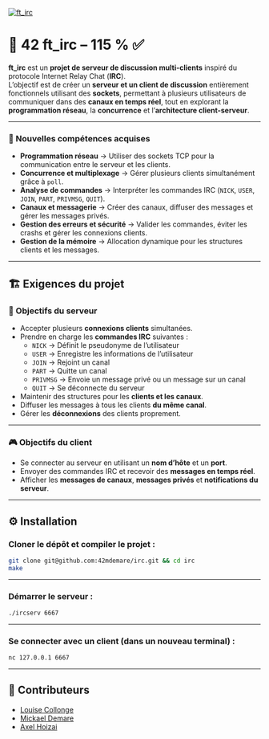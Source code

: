 [![ft_irc](https://github.com/ayogun/42-project-badges/blob/main/badges/ft_irce.png)](https://github.com/ayogun/42-project-badges/blob/main/badges/ft_irce.png)

# 💬 42 ft_irc – 115 % ✅

**ft_irc** est un **projet de serveur de discussion multi-clients** inspiré du protocole Internet Relay Chat (**IRC**).  
L’objectif est de créer un **serveur et un client de discussion** entièrement fonctionnels utilisant des **sockets**, permettant à plusieurs utilisateurs de communiquer dans des **canaux en temps réel**, tout en explorant la **programmation réseau**, la **concurrence** et l’**architecture client-serveur**.  

---

### 🧠 Nouvelles compétences acquises  

- **Programmation réseau** → Utiliser des sockets TCP pour la communication entre le serveur et les clients.  
- **Concurrence et multiplexage** → Gérer plusieurs clients simultanément grâce à `poll`.  
- **Analyse de commandes** → Interpréter les commandes IRC (`NICK`, `USER`, `JOIN`, `PART`, `PRIVMSG`, `QUIT`).  
- **Canaux et messagerie** → Créer des canaux, diffuser des messages et gérer les messages privés.  
- **Gestion des erreurs et sécurité** → Valider les commandes, éviter les crashs et gérer les connexions clients.  
- **Gestion de la mémoire** → Allocation dynamique pour les structures clients et les messages.  

---

## 🏗️ Exigences du projet  

### 🎯 Objectifs du serveur  
- Accepter plusieurs **connexions clients** simultanées.  
- Prendre en charge les **commandes IRC** suivantes :  
  - `NICK` → Définit le pseudonyme de l’utilisateur  
  - `USER` → Enregistre les informations de l’utilisateur  
  - `JOIN` → Rejoint un canal  
  - `PART` → Quitte un canal  
  - `PRIVMSG` → Envoie un message privé ou un message sur un canal  
  - `QUIT` → Se déconnecte du serveur  
- Maintenir des structures pour les **clients et les canaux**.  
- Diffuser les messages à tous les clients **du même canal**.  
- Gérer les **déconnexions** des clients proprement.  

---

### 🎮 Objectifs du client  
- Se connecter au serveur en utilisant un **nom d’hôte** et un **port**.  
- Envoyer des commandes IRC et recevoir des **messages en temps réel**.  
- Afficher les **messages de canaux**, **messages privés** et **notifications du serveur**.  

---

## ⚙️ Installation  

### Cloner le dépôt et compiler le projet :  
```bash
git clone git@github.com:42mdemare/irc.git && cd irc
make
```

---

### Démarrer le serveur :  
```bash
./ircserv 6667
```

---

### Se connecter avec un client (dans un nouveau terminal) :  
```bash
nc 127.0.0.1 6667
```

---

## 👥 Contributeurs  

- [Louise Collonge](https://github.com/louisecollonge)  
- [Mickael Demare](https://github.com/KaliStudio)  
- [Axel Hoizai](https://github.com/axelhoizai)

